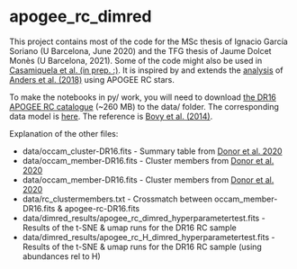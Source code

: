 # apogee_rc_dimred

This project contains most of the code for the MSc thesis of Ignacio García Soriano (U Barcelona, June 2020) and the TFG thesis of Jaume Dolcet Monès (U Barcelona, 2021). Some of the code might also be used in [Casamiquela et al. (in prep. :)](https://ui.adsabs.harvard.edu/abs/?????). It is inspired by and extends the [analysis](https://github.com/fjaellet/abundance-tsne) of [Anders et al. (2018)](https://ui.adsabs.harvard.edu/abs/2018A%26A...619A.125A/abstract) using APOGEE RC stars. 

To make the notebooks in py/ work, you will need to download [the DR16 APOGEE RC catalogue](https://data.sdss.org/sas/dr16/apogee/vac/apogee-rc/cat/apogee-rc-DR16.fits) (~260 MB) to the data/ folder. 
The corresponding data model is [here](https://data.sdss.org/datamodel/files/APOGEE_RC/cat/apogee-rc-DR16.html). The reference is [Bovy
et al. (2014)](https://ui.adsabs.harvard.edu/abs/2014ApJ...790..127B/abstract).

Explanation of the other files:
* data/occam_cluster-DR16.fits   -  Summary table from [Donor et al. 2020](https://ui.adsabs.harvard.edu/abs/2020AJ....159..199D/abstract)
* data/occam_member-DR16.fits    -  Cluster members from [Donor et al. 2020](https://ui.adsabs.harvard.edu/abs/2020AJ....159..199D/abstract)
* data/occam_member-DR16.fits    -  Cluster members from [Donor et al. 2020](https://ui.adsabs.harvard.edu/abs/2020AJ....159..199D/abstract)
* data/rc_clustermembers.txt     -  Crossmatch between occam_member-DR16.fits & apogee-rc-DR16.fits
* data/dimred_results/apogee_rc_dimred_hyperparametertest.fits   - Results of the t-SNE & umap runs for the DR16 RC sample
* data/dimred_results/apogee_rc_H_dimred_hyperparametertest.fits - Results of the t-SNE & umap runs for the DR16 RC sample (using abundances rel to H)
